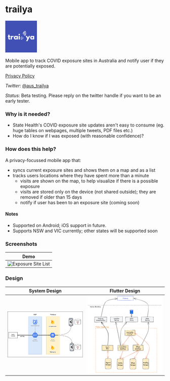 # trailya

<img src="doc/images/trailya-icon.png" alt="trailya" width="100"/>

Mobile app to track COVID exposure sites in Australia and notify user if they are potentially exposed.

[Privacy Policy](./PRIVACY.md)

_Twitter_: [@aus_trailya](https://twitter.com/aus_trailya)

_Status_: Beta testing. Please reply on the twitter handle if you want to be an early tester.

### Why is it needed?

- State Health's COVID exposure site updates aren't easy to consume (eg. huge tables on webpages, multiple tweets, PDF files etc.)
- How do I know if I was exposed (with reasonable confidence)?

### How does this help?

A privacy-focussed mobile app that:

- syncs current exposure sites and shows them on a map and as a list
- tracks users locations where they have spent more than a minute
  - visits are shown on the map, to help visualize if there is a possible exposure
  - visits are stored only on the device (not shared outside); they are removed if older than 15 days
  - notify if user has been to an exposure site (coming soon)

#### Notes

- Supported on Android; iOS support in future.
- Supports NSW and VIC currently; other states will be supported soon

### Screenshots

| Demo                                                                          |
| ----------------------------------------------------------------------------- |
| <img src="doc/images/trailya_demo.gif" alt="Exposure Site List" width="200"/> |

### Design

| System Design                                               | Flutter Design                                              |
| ----------------------------------------------------------- | ----------------------------------------------------------- |
| <img src="doc/images/system.png" alt="Design" width="300"/> | <img src="doc/images/design.png" alt="Design" width="300"/> |
